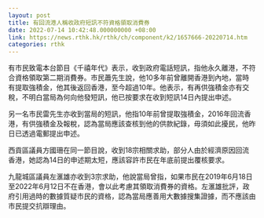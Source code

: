 ```yaml
---
layout: post
title: 有回流港人稱收政府短訊不符資格領取消費券
date: 2022-07-14 10:42:48.000000000 +08:00
link: https://news.rthk.hk/rthk/ch/component/k2/1657666-20220714.htm
categories: rthk
---
```


有市民致電本台節目《千禧年代》表示，收到政府電話短訊，指他永久離港，不符合資格領取第二期消費券。市民蕭先生說，他10多年前曾離開香港到內地，當時有提取強積金，他其後返回香港，至今超過10年。他表示，有再供強積金亦有交稅，不明白當局為何向他發短訊，他已按要求在收到短訊14日內提出申述。

另一名市民雷先生亦收到當局的短訊，他指10年前曾提取強積金，2016年回流香港，有供強積金及報稅，認為當局應該查核到他的供款紀錄，毋須如此擾民，他昨日已透過電郵提出申述。

西貢區議員方國珊在同一節目說，收到18宗相關求助，部分人由於經濟原因回流香港，她認為14日的申述期太短，應該容許市民在年底前提出覆核要求。

九龍城區議員左滙雄亦收到3宗求助，他說當局曾指，如果市民在2019年6月18日至2022年6月12日不在香港，會以此考慮其領取消費券的資格。左滙雄批評，政府引用過時的數據質疑市民的資格，認為當局應善用大數據搜集證據，而不應該由市民提交抗辯理由。
